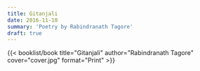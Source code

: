 ```yaml
---
title: Gitanjali
date: 2016-11-10
summary: 'Poetry by Rabindranath Tagore'
draft: true
---
```


{{< booklist/book
title="Gitanjali"
author="Rabindranath Tagore"
cover="cover.jpg"
format="Print" >}}
